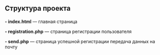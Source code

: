 
## Структура проекта

#### 

 **- index.html** — главная страница
 
**- registration.php** — страница регистрации пользователя 

**- send.php** — страница успешной регистрации передача данных на почту  

